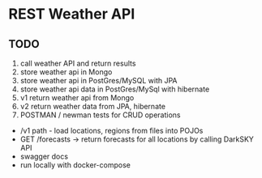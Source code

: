 # REST Weather API

## TODO

1. call weather API and return results
2. store weather api in Mongo
3. store weather api in PostGres/MySQL with JPA
4. store weather api data in PostGres/MySql with hibernate
5. v1 return weather api from Mongo
6. v2 return weather data from JPA, hibernate
7. POSTMAN / newman tests for CRUD operations

- /v1 path - load locations, regions from files into POJOs
- GET /forecasts -> return forecasts for all locations by calling DarkSKY API
- swagger docs
- run locally with docker-compose
